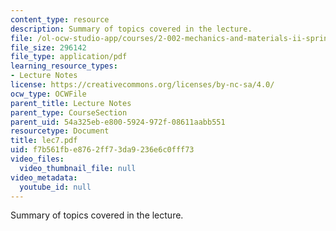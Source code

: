 ```yaml
---
content_type: resource
description: Summary of topics covered in the lecture.
file: /ol-ocw-studio-app/courses/2-002-mechanics-and-materials-ii-spring-2004/f7b561fbe8762ff73da9236e6c0fff73_lec7.pdf
file_size: 296142
file_type: application/pdf
learning_resource_types:
- Lecture Notes
license: https://creativecommons.org/licenses/by-nc-sa/4.0/
ocw_type: OCWFile
parent_title: Lecture Notes
parent_type: CourseSection
parent_uid: 54a325eb-e800-5924-972f-08611aabb551
resourcetype: Document
title: lec7.pdf
uid: f7b561fb-e876-2ff7-3da9-236e6c0fff73
video_files:
  video_thumbnail_file: null
video_metadata:
  youtube_id: null
---
```

Summary of topics covered in the lecture.